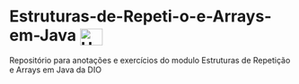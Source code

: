 # Estruturas-de-Repeti-o-e-Arrays-em-Java <img align="center" alt="Ubiratan-Jv" height="30" width="40" src="https://cdn.jsdelivr.net/gh/devicons/devicon/icons/java/java-original.svg" />
Repositório para anotações e exercícios do modulo Estruturas de Repetição e Arrays em Java da DIO
